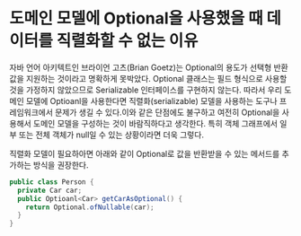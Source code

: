 # 도메인 모델에 Optional을 사용했을 때 데이터를 직렬화할 수 없는 이유

자바 언어 아키텍트인 브라이언 고츠(Brian Goetz)는 Optional의 용도가 선택형 반환값을 지원하는 것이라고 명확하게 못박았다. Optional 클래스는
필드 형식으로 사용할 것을 가정하지 않았으므로 Serializable 인터페이스를 구현하지 않는다. 따라서 우리 도메인 모델에 Optioanl을 사용한다면
직렬화(serializable) 모델을 사용하는 도구나 프레임워크에서 문제가 생길 수 있다.이와 같은 단점에도 불구하고 여전히 Optional을 사용해서
도메인 모델을 구성하는 것이 바람직하다고 생각한다. 특히 객체 그래프에서 일부 또는 전체 객체가 null일 수 있는 상황이라면 더욱 그렇다.

직렬화 모델이 필요하아면 아래와 같이 Optional로 값을 반환받을 수 있는 메서드를 추가하는 방식을 권장한다.

```java
public class Person {
  private Car car;
  public Optioanl<Car> getCarAsOptional() {
    return Optional.ofNullable(car);
  }
}
```
